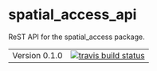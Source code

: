 # spatial_access_api

ReST API for the spatial_access package.

<table>  
<tr>
  <td>Version 0.1.0</td>
  <td>
    <a href="https://travis-ci.org/GeoDaCenter/spatial_access_api">
    <img src="https://travis-ci.org/GeoDaCenter/spatial_access_api.svg?branch=master" alt="travis build status" />
  </td>
</tr>
</table>
